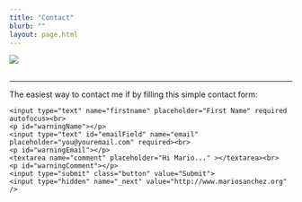 ```yaml
---
title: "Contact"
blurb: ""
layout: page.html
---
```


<img src="/img/mario.png" class="profile"><br />
<a href="http://www.twitter.com/mariobox"><i class="fa fa-twitter fa-lg" aria-hidden="true" style="color:#999;"></i></a> &nbsp;&nbsp;<a href="http://www.linkedin.com/in/mariobox/"><i class="fa fa-linkedin-square fa-lg" aria-hidden="true" style="color:#999;"></i></a> &nbsp;&nbsp;<a href="http://github.com/mariobox"><i class="fa fa-github fa-lg" aria-hidden="true" style="color:#999;"></i></a> &nbsp;&nbsp;<a href="mailto:mario@mariosanchez.org"><i class="fa fa-envelope fa-lg" aria-hidden="true" style="color:#999;"></i></a> &nbsp;&nbsp;<a href="tel:305-699-6541"><i class="fa fa-phone-square fa-lg" aria-hidden="true" style="color:#999;"></i></a>
<hr />
<p>The easiest way to contact me if by filling this simple contact form:</p>

<form action="https://formspree.io/mariosc@gmail.com" method="POST">

    <input type="text" name="firstname" placeholder="First Name" required autofocus><br>
    <p id="warningName"></p>
    <input type="text" id="emailField" name="email" placeholder="you@youremail.com" required><br>
    <p id="warningEmail"></p>
    <textarea name="comment" placeholder="Hi Mario..." ></textarea><br>
    <p id="warningComment"></p>      
    <input type="submit" class="button" value="Submit">
    <input type="hidden" name="_next" value="http://www.mariosanchez.org" />
      
</form>


